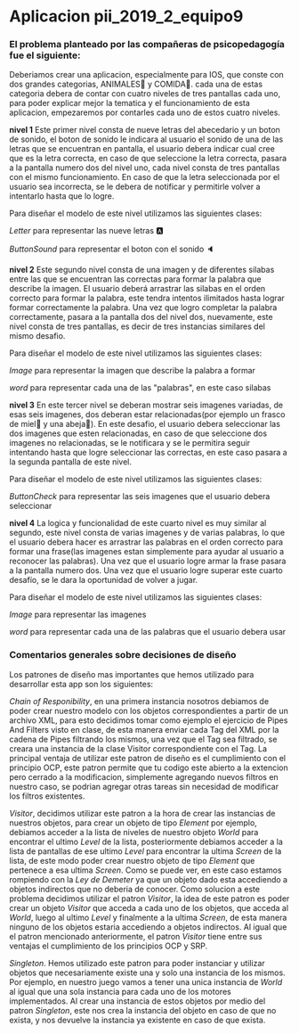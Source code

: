 # Aplicacion pii_2019_2_equipo9

### El problema planteado por las compañeras de psicopedagogía fue el siguiente:

Deberiamos crear una aplicacion, especialmente para IOS, que conste con dos grandes categorias, ANIMALES:elephant: y COMIDA:apple:.
cada una de estas categoria debera de contar con cuatro niveles de tres pantallas cada uno, para poder explicar mejor la 
tematica y el funcionamiento de esta aplicacion, empezaremos por contarles cada uno de estos cuatro niveles.



**nivel 1**
Este primer nivel consta de nueve letras del abecedario y un boton de sonido, el boton de sonido le indicara al usuario el sonido de una de las letras que se encuentran en pantalla, el usuario debera indicar cual cree que es la letra correcta, en caso de que seleccione la letra correcta, pasara a la pantalla numero dos del nivel uno, cada nivel consta de tres pantallas con el mismo funcionamiento. En caso de que la letra seleccionada por el usuario sea incorrecta, se le debera de notificar y permitirle volver a intentarlo hasta que lo logre.

Para diseñar el modelo de este nivel utilizamos las siguientes clases:

*Letter* para representar las nueve letras :a:

*ButtonSound* para representar el boton con el sonido :speaker:




**nivel 2**
Este segundo nivel consta de una imagen y de diferentes silabas entre las que se encuentran las correctas para formar la palabra que 
describe la imagen. El usuario deberá arrastrar las silabas en el orden correcto para formar la palabra, este tendra intentos ilimitados 
hasta lograr formar correctamente la palabra. Una vez que logro completar la palabra correctamente, pasara a la pantalla dos del nivel dos, nuevamente, este nivel consta de tres pantallas, es decir de tres instancias similares del mismo desafio.

Para diseñar el modelo de este nivel utilizamos las siguientes clases:

*Image* para representar la imagen que describe la palabra a formar

*word* para representar cada una de las "palabras", en este caso silabas



**nivel 3**
En este tercer nivel se deberan mostrar seis imagenes variadas, de esas seis imagenes, dos deberan estar relacionadas(por ejemplo un frasco de miel:honey_pot: y una abeja:honeybee:). En este desafio, el usuario debera seleccionar las dos imagenes que esten relacionadas, en caso de que seleccione dos imagenes no relacionadas, se le notificara y se le permitira seguir intentando hasta que logre seleccionar las correctas, en este caso pasara a la segunda pantalla de este nivel.

Para diseñar el modelo de este nivel utilizamos las siguientes clases:

*ButtonCheck* para representar las seis imagenes que el usuario debera seleccionar 



**nivel 4** 
La logica y funcionalidad de este cuarto nivel es muy similar al segundo, este nivel consta de varias imagenes y de varias palabras, lo que el usuario debera hacer es arrastrar las palabras en el orden correcto para formar una frase(las imagenes estan simplemente para ayudar al usuario a reconocer las palabras). Una vez que el usuario logre armar la frase pasara a la pantalla numero dos.
Una vez que el usuario logre superar este cuarto desafío, se le dara la oportunidad de volver a jugar.

Para diseñar el modelo de este nivel utilizamos las siguientes clases:

*Image* para representar las imagenes 

*word* para representar cada una de las palabras que el usuario debera usar



### Comentarios generales sobre decisiones de diseño

Los patrones de diseño mas importantes que hemos utilizado para desarrollar esta app son los siguientes:

*Chain of Responibility*, en una primera instancia nosotros debiamos de poder crear nuestro modelo con los objetos correspondientes
a partir de un archivo XML, para esto decidimos tomar como ejemplo el ejercicio de Pipes And Filters visto en clase, de esta manera
enviar cada Tag del XML por la cadena de Pipes filtrando los mismos, una vez que el Tag sea filtrado, se creara una instancia de la clase Visitor correspondiente con el Tag. La principal ventaja de utilizar este patron de diseño es el cumplimiento con el principio OCP, este patron permite que tu codigo este abierto a la extencion pero cerrado a la modificacion, simplemente agregando nuevos filtros en nuestro caso, se podrian agregar otras tareas sin necesidad de modificar los filtros existentes.

*Visitor*, decidimos utilizar este patron a la hora de crear las instancias de nuestros objetos, para crear un objeto de tipo *Element*
por ejemplo, debiamos acceder a la lista de niveles de nuestro objeto *World* para encontrar el ultimo *Level* de la lista,
posteriormente debiamos acceder a la lista de pantallas de ese ultimo *Level* para encontrar la ultima *Screen* de la lista, de este  modo poder crear nuestro objeto de tipo *Element* que pertenece a esa ultima *Screen*. Como se puede ver, en este caso estamos rompiendo con la *Ley de Demeter* ya que un objeto dado esta accediendo a objetos indirectos que no deberia de conocer. Como solucion a este problema decidimos utilizar el patron *Visitor*, la idea de este patron es poder crear un objeto *Visitor* que acceda a cada uno de los objetos, que acceda al *World*, luego al ultimo *Level* y finalmente a la ultima *Screen*, de esta manera ninguno de los objetos estaria accediendo a objetos indirectos. Al igual que el patron mencionado anteriormente, el patron *Visitor* tiene entre sus ventajas el cumplimiento de los principios OCP y SRP.

*Singleton*. Hemos utilizado este patron para poder instanciar y utilizar objetos que necesariamente existe una y solo una instancia de los mismos. Por ejemplo, en nuestro juego vamos a tener una unica instancia de *World* al igual que una sola instancia para cada uno de los motores implementados. Al crear una instancia de estos objetos por medio del patron *Singleton*, este nos crea la instancia del objeto en caso de que no exista, y nos devuelve la instancia ya existente en caso de que exista.









